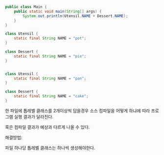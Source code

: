 ``` java

public class Main {
    public static void main(String[] args) {
        System.out.println(Utensil.NAME + Dessert.NAME);
    }
}
```

``` java
class Utensil {
    static final String NAME = "pot";
}

class Dessert {
    static final String NAME = "pie";
}

```

``` java

class Utensil {
    static final String NAME = "pan";
}

class Dessert {
    static final String NAME = "cake";
}

```


한 파일에 톱레벨 클래스를 2개이상씩 담을경우 소스 컴파일을 어떻게 하냐에 따라 프로그램 실행 결과가 달라진다.

혹은 컴파일 결과가 예상과 다르게 나올 수 있다.



해결방법:

파일 하나당 톱레벨 클래스는 하나씩 생성해야한다.
